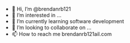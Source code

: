 - 👋 Hi, I’m @brendanrb121
- 👀 I’m interested in ...
- 🌱 I’m currently learning software development
- 💞️ I’m looking to collaborate on ...
- 📫 How to reach me brendanrb121ail.com

<!---
brendanrb121/brendanrb121 is a ✨ special ✨ repository because its `README.md` (this file) appears on your GitHub profile.
You can click the Preview link to take a look at your changes.
--->
